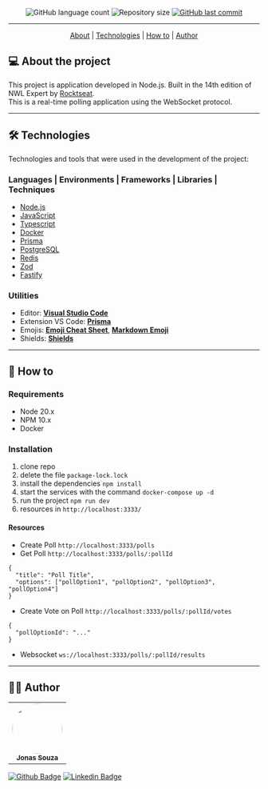 <p align="center">
  <img alt="GitHub language count" src="https://img.shields.io/github/languages/count/jonasmzsouza/rs-node-polls?style=flat-square&color=A3E635">
  <img alt="Repository size" src="https://img.shields.io/github/repo-size/jonasmzsouza/rs-node-polls?style=flat-square&color=1f6feb">
  <a href="https://github.com/jonasmzsouza/rs-node-polls/commits/main">
    <img alt="GitHub last commit" src="https://img.shields.io/github/last-commit/jonasmzsouza/rs-node-polls/main?style=flat-square&color=2f74c0">
  </a>
</p>

<hr>

<p align="center">
  <a href="#-about-the-project">About</a> |
  <a href="#-technologies">Technologies</a> | 
  <a href="#-how-to">How to</a> | 
  <a href="#-author">Author</a> 
</p>

## 💻 About the project

This project is application developed in Node.js. Built in the 14th edition of NWL Expert by [Rocktseat](https://www.rocketseat.com.br/).<br>
This is a real-time polling application using the WebSocket protocol.

---

## 🛠 Technologies

Technologies and tools that were used in the development of the project:

### **Languages | Environments | Frameworks | Libraries | Techniques**

- [Node.js](https://nodejs.org/)
- [JavaScript](https://developer.mozilla.org/en-US/docs/Web/JavaScript)
- [Typescript](https://www.typescriptlang.org/)
- [Docker](https://www.docker.com/)
- [Prisma](https://www.prisma.io/)
- [PostgreSQL](https://www.postgresql.org/)
- [Redis](https://github.com/redis/ioredis)
- [Zod](https://zod.dev/)
- [Fastify](https://fastify.dev/)

### **Utilities**

- Editor: **[Visual Studio Code](https://code.visualstudio.com/)**
- Extension VS Code: **[Prisma](https://marketplace.visualstudio.com/items?itemName=Prisma.prisma)**
- Emojis: **[Emoji Cheat Sheet](https://github.com/ikatyang/emoji-cheat-sheet)**, **[Markdown Emoji](https://gist.github.com/rxaviers/7360908)**
- Shields: **[Shields](https://shields.io/)**

---

## 🔧 How to

### Requirements
- Node 20.x
- NPM 10.x
- Docker

### Installation

1. clone repo
2. delete the file `package-lock.lock`
3. install the dependencies `npm install`
4. start the services with the command `docker-compose up -d`
5. run the project `npm run dev`
6. resources in `http://localhost:3333/`

#### Resources
  - Create Poll `http://localhost:3333/polls`
  - Get Poll  `http://localhost:3333/polls/:pollId`
  ```
  {
    "title": "Poll Title",
    "options": ["pollOption1", "pollOption2", "pollOption3", "pollOption4"]
  }
  ```
  - Create Vote on Poll `http://localhost:3333/polls/:pollId/votes`
  ```
  {
    "pollOptionId": "..."
  }
  ```
  - Websocket `ws://localhost:3333/polls/:pollId/results`

---

## 👨‍💻 Author

<table>
  <tr>
    <td align="center">
      <a href="https://jonasmzsouza.github.io/">
         <img style="border-radius: 50%;" src="https://avatars.githubusercontent.com/u/61324433?v=4" width="100px;" alt=""/>
         <br />
         <sub><b>Jonas Souza</b></sub>
      </a>
    </td>
  </tr>
</table>
 
[![Github Badge](https://img.shields.io/badge/-jonasmzsouza-3e4957?style=flat-square&logo=Github&logoColor=white&link=https://github.com/jonasmzsouza)](https://github.com/jonasmzsouza) [![Linkedin Badge](https://img.shields.io/badge/-jonasmzsouza-blue?style=flat-square&logo=Linkedin&logoColor=white&link=https://www.linkedin.com/in/jonasmzsouza/)](https://www.linkedin.com/in/jonasmzsouza/)
